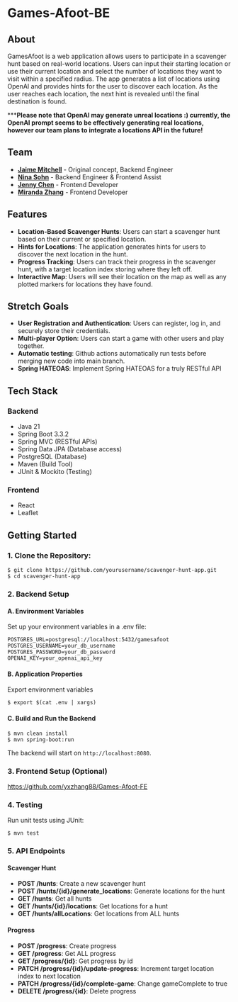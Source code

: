 # Games-Afoot-BE

## About
GamesAfoot is a web application allows users to participate in a scavenger hunt based on real-world 
locations. Users can input their starting location or use their current location and select 
the number of locations they want to visit within a specified radius. The app generates a 
list of locations using OpenAI and provides hints for the user to discover each location. 
As the user reaches each location, the next hint is revealed until the final destination is found.

*****Please note that OpenAI may generate unreal locations :) currently, the OpenAI prompt seems to
be effectively generating real locations, however our team plans to integrate a locations API in the future!**

## Team
- [**Jaime Mitchell**](https://github.com/JaimeMitchell) - Original concept, Backend Engineer
- [**Nina Sohn**](https://github.com/enigmatic-loop) - Backend Engineer & Frontend Assist
- [**Jenny Chen**](https://github.com/jennycodingnow) - Frontend Developer
- [**Miranda Zhang**](https://github.com/yxzhang88) - Frontend Developer

## Features
- **Location-Based Scavenger Hunts**: Users can start a scavenger hunt based on their current or specified location.
- **Hints for Locations**: The application generates hints for users to discover the next location in the hunt.
- **Progress Tracking**: Users can track their progress in the scavenger hunt, with a target location index storing where they left off.
- **Interactive Map**: Users will see their location on the map as well as any plotted markers for locations they have found.

## Stretch Goals
- **User Registration and Authentication**: Users can register, log in, and securely store their credentials.
- **Multi-player Option**: Users can start a game with other users and play together.
- **Automatic testing**: Github actions automatically run tests before merging new code into main branch.
- **Spring HATEOAS**: Implement Spring HATEOAS for a truly RESTful API

## Tech Stack
### Backend
- Java 21
- Spring Boot 3.3.2 
- Spring MVC (RESTful APIs)
- Spring Data JPA (Database access)
- PostgreSQL (Database)
- Maven (Build Tool)
- JUnit & Mockito (Testing)

### Frontend
- React
- Leaflet

## Getting Started
### 1. Clone the Repository: 
```
$ git clone https://github.com/yourusername/scavenger-hunt-app.git
$ cd scavenger-hunt-app
```
### 2. Backend Setup
#### A. Environment Variables
Set up your environment variables in a .env file:
```
POSTGRES_URL=postgresql://localhost:5432/gamesafoot
POSTGRES_USERNAME=your_db_username
POSTGRES_PASSWORD=your_db_password
OPENAI_KEY=your_openai_api_key
```
#### B. Application Properties
Export environment variables
```
$ export $(cat .env | xargs)
```

#### C. Build and Run the Backend
```
$ mvn clean install
$ mvn spring-boot:run
```
The backend will start on `http://localhost:8080`.

### 3. Frontend Setup (Optional)
   https://github.com/yxzhang88/Games-Afoot-FE

### 4. Testing
Run unit tests using JUnit:
```
$ mvn test
```
### 5. API Endpoints
#### Scavenger Hunt
- **POST /hunts**: Create a new scavenger hunt
- **POST /hunts/{id}/generate_locations**: Generate locations for the hunt
- **GET /hunts**: Get all hunts
- **GET /hunts/{id}/locations**: Get locations for a hunt
- **GET /hunts/allLocations**: Get locations from ALL hunts

#### Progress
- **POST /progress**: Create progress
- **GET /progress**: Get ALL progress
- **GET /progress/{id}**: Get progress by id
- **PATCH /progress/{id}/update-progress**: Increment target location index to next location
- **PATCH /progress/{id}/complete-game**: Change gameComplete to true
- **DELETE /progress/{id}**: Delete progress

